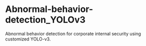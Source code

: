 # Abnormal-behavior-detection_YOLOv3
Abnormal behavior detection for corporate internal security using customized YOLO-v3.
